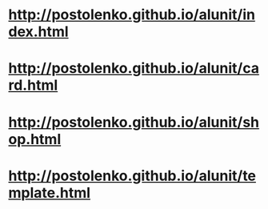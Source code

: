 # http://postolenko.github.io/alunit/index.html
# http://postolenko.github.io/alunit/card.html
# http://postolenko.github.io/alunit/shop.html
# http://postolenko.github.io/alunit/template.html
